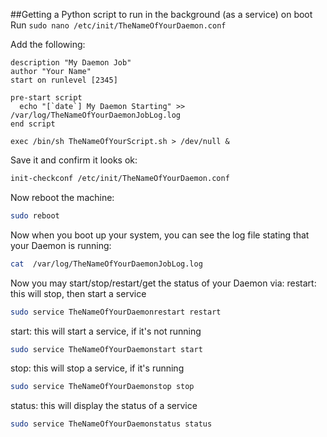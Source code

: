 ##Getting a Python script to run in the background (as a service) on boot
Run
`sudo nano /etc/init/TheNameOfYourDaemon.conf`

Add the following:
```text
description "My Daemon Job"
author "Your Name"
start on runlevel [2345]

pre-start script
  echo "[`date`] My Daemon Starting" >> /var/log/TheNameOfYourDaemonJobLog.log
end script

exec /bin/sh TheNameOfYourScript.sh > /dev/null &
```

Save it and confirm it looks ok:

```bash
init-checkconf /etc/init/TheNameOfYourDaemon.conf
```

Now reboot the machine:
```bash
sudo reboot
```
Now when you boot up your system, you can see the log file stating that your Daemon is running:
```bash
cat  /var/log/TheNameOfYourDaemonJobLog.log
```
Now you may start/stop/restart/get the status of your Daemon via:
restart: this will stop, then start a service
```bash
sudo service TheNameOfYourDaemonrestart restart
```
start: this will start a service, if it's not running
```bash
sudo service TheNameOfYourDaemonstart start
```
stop: this will stop a service, if it's running
```bash
sudo service TheNameOfYourDaemonstop stop
```
status: this will display the status of a service
```bash
sudo service TheNameOfYourDaemonstatus status
```